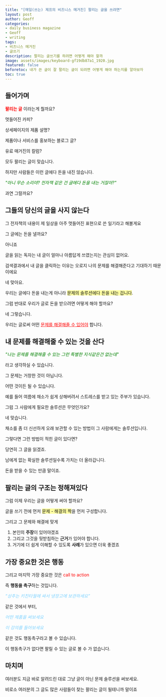 ```yaml
---
title: "[매일(쓰는) 제프의 비즈니스 메거진] 팔리는 글을 쓰려면" 
layout: post
author: Geoff
categories:
- daily business magazine
- Geoff
- writing
tags:
- 비즈니스 메거진
- 글쓰기
description: 팔리는 글쓰기를 하려면 어떻게 해야 할까
image: assets/images/keyboard-gf19db87a1_1920.jpg
featured: false
beforetoc: 내가 쓴 글이 잘 팔리는 글이 되려면 어떻게 해야 하는지를 알아보자
toc: true
---
```


## 들어가며
<span style="color:red"> **팔리는 글** </span>이라는게 뭘까요? 

멋들어진 카피? 

상세페이지의 제품 설명? 

제품이나 서비스를 홍보하는 블로그 글? 

유료 매거진의 칼럼? 

모두 팔리는 글이 맞습니다. 

하지만 사람들은 이런 글에다 돈을 내진 않습니다. 

<span style="color:green">*"아니 무슨 소리야? 전자책 같은 건 글에다 돈을 내는 거잖아?"*</span>

과연 그럴까요?


## 그들의 당신의 글을 사지 않는다
그 전자책의 내용이 제 일상을 아주 멋들어진 표현으로 쓴 일기라고 해볼게요 

그 글에는 돈을 낼까요? 

아니죠

글을 읽는 독자는 내 글이 얼마나 아름답게 쓰였는지는 관심이 없어요.  

검색결과에서 내 글을 클릭하는 이유는 오로지 나의 문제를 해결해준다고 기대하기 때문이에요

네 맞아요. 

우리는 글에다 돈을 내는게 아니라 <span style="background-color:#FFFFA2">문제의 솔루션에다 돈을 내는 겁니다</span>. 

그럼 반대로 우리가 글로 돈을 받으려면 어떻게 해야 할까요? 

네 그렇습니다.

우리는 글로써 어떤 <span style="color:red"><ins>문제를 해결해줄 수 있어야</ins></span> 합니다.


## 내 문제를 해결해줄 수 있는 것을 산다

<span style="color:green">*"나는 문제를 해결해줄 수 있는 그런 특별한 지식같은건 없는데"*</span>

라고 생각하실 수 있습니다.

그 문제는 거창한 것이 아닙니다.

어떤 것이든 될 수 있습니다. 

예를 들어 여름에 채소가 쉽게 상해버려서 스트레스를 받고 있는 주부가 있습니다.

그럼 그 사람에게 필요한 솔루션은 무엇인가요? 

네 맞습니다. 

채소를 좀 더 신선하게 오래 보관할 수 있는 방법이 그 사람에게는 솔루션입니다. 

그렇다면 그런 방법이 적힌 글이 있다면? 

당연히 그 글을 읽겠죠. 

남에게 없는 확실한 솔루션일수록 가치는 더 올라갑니다. 

돈을 받을 수 있는 만큼 말이죠.


## 팔리는 글의 구조는 정해져있다
그럼 이제 우리는 글을 어떻게 써야 할까요? 

글을 쓰기 전에 먼저 <span style="background-color:#FFFFA2">문제 - 해결의 짝</span>을 먼저 구성합니다. 

그리고 그 문제와 해결에 맞게 
1. 본인의 **주장**이 있어야겠죠 
2. 그리고 그것을 뒷받침하는 **근거**가 있어야 합니다. 
3. 거기에 더 쉽게 이해할 수 있도록 **사례**가 있으면 더욱 좋겠죠 


## 가장 중요한 것은 행동
그리고 마지막 가장 중요한 것은 <span style="color:red"> call to action </span>

즉 **행동을 촉구**하는 것입니다. 

<span style="color:#7ED2FF">*“상추는 키친타월에 싸서 냉장고에 보관하세요”*</span>

 같은 것에서 부터, 
 
 <span style="color:#7ED2FF">*어떤 제품을 써보세요*</span>
 
  <span style="color:#7ED2FF">*이 강의를 들어보세요*</span>
 
 같은 것도 행동촉구라고 볼 수 있습니다. 
 
 이 행동촉구가 없다면 팔릴 수 있는 글로 볼 수 가 없습니다. 


## 마치며
여러분도 지금 바로 알려드린 대로 그냥 글이 아닌 문제 솔루션을 써보세요.

비로소 여러분의 그 글도 많은 사람들이 찾는 팔리는 글이 될테니까 말이죠
